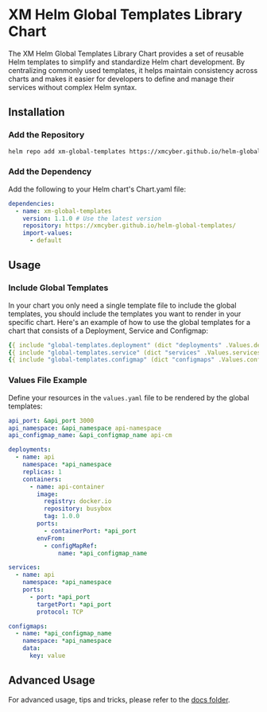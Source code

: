 # XM Helm Global Templates Library Chart

The XM Helm Global Templates Library Chart provides a set of reusable Helm templates to simplify and standardize Helm chart development.
By centralizing commonly used templates, it helps maintain consistency across charts and makes it easier for developers to define and manage their services without complex Helm syntax.

## Installation

### Add the Repository

```bash
helm repo add xm-global-templates https://xmcyber.github.io/helm-global-templates/
```

### Add the Dependency

Add the following to your Helm chart's Chart.yaml file:

```yaml
dependencies:
  - name: xm-global-templates
    version: 1.1.0 # Use the latest version
    repository: https://xmcyber.github.io/helm-global-templates/
    import-values:
      - default
```

## Usage

### Include Global Templates

In your chart you only need a single template file to include the global templates, you should include the templates you want to render in your specific chart.
Here's an example of how to use the global templates for a chart that consists of a Deployment, Service and Configmap:

```yaml
{{ include "global-templates.deployment" (dict "deployments" .Values.deployments "Chart" .Chart "Release" .Release "Capabilities" .Capabilities "Files" .Files "Template" .Template "Values" .Values) }}
{{ include "global-templates.service" (dict "services" .Values.services "Chart" .Chart "Release" .Release "Capabilities" .Capabilities "Files" .Files "Template" .Template "Values" .Values) }}
{{ include "global-templates.configmap" (dict "configmaps" .Values.configmaps "Chart" .Chart "Release" .Release "Capabilities" .Capabilities "Files" .Files "Template" .Template "Values" .Values) }}
```

### Values File Example

Define your resources in the `values.yaml` file to be rendered by the global templates:

```yaml
api_port: &api_port 3000
api_namespace: &api_namespace api-namespace
api_configmap_name: &api_configmap_name api-cm

deployments:
  - name: api
    namespace: *api_namespace
    replicas: 1
    containers:
      - name: api-container
        image:
          registry: docker.io
          repository: busybox
          tag: 1.0.0
        ports:
          - containerPort: *api_port
        envFrom:
          - configMapRef:
              name: *api_configmap_name

services:
  - name: api
    namespace: *api_namespace
    ports:
      - port: *api_port
        targetPort: *api_port
        protocol: TCP

configmaps:
  - name: *api_configmap_name
    namespace: *api_namespace
    data:
      key: value
```

## Advanced Usage

For advanced usage, tips and tricks, please refer to the [docs folder](docs).
